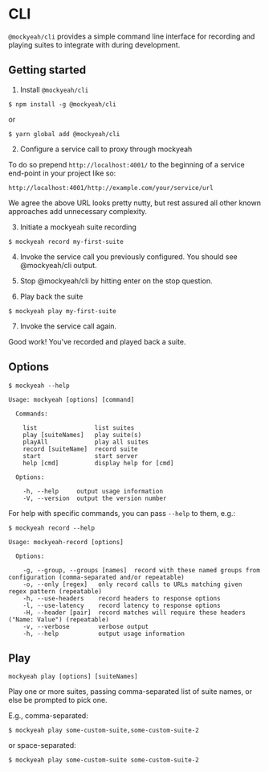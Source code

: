 # CLI

`@mockyeah/cli` provides a simple command line interface for recording and playing suites to integrate with during development.

## Getting started

1. Install `@mockyeah/cli`

```shell
$ npm install -g @mockyeah/cli
```

or

```
$ yarn global add @mockyeah/cli
```

2. Configure a service call to proxy through mockyeah

To do so prepend `http://localhost:4001/` to the beginning of a service end-point in your project like so:

```
http://localhost:4001/http://example.com/your/service/url
```

We agree the above URL looks pretty nutty, but rest assured all other known approaches add unnecessary complexity.

3. Initiate a mockyeah suite recording

```shell
$ mockyeah record my-first-suite
```

4. Invoke the service call you previously configured. You should see @mockyeah/cli output.

5. Stop @mockyeah/cli by hitting enter on the stop question.

6. Play back the suite

```shell
$ mockyeah play my-first-suite
```

7. Invoke the service call again.

Good work! You've recorded and played back a suite.

## Options

```console
$ mockyeah --help

Usage: mockyeah [options] [command]

  Commands:

    list                list suites
    play [suiteNames]   play suite(s)
    playAll             play all suites
    record [suiteName]  record suite
    start               start server
    help [cmd]          display help for [cmd]

  Options:

    -h, --help     output usage information
    -V, --version  output the version number
```

For help with specific commands, you can pass `--help` to them, e.g.:

```console
$ mockyeah record --help

Usage: mockyeah-record [options]

  Options:

    -g, --group, --groups [names]  record with these named groups from configuration (comma-separated and/or repeatable)
    -o, --only [regex]   only record calls to URLs matching given regex pattern (repeatable)
    -h, --use-headers    record headers to response options
    -l, --use-latency    record latency to response options
    -H, --header [pair]  record matches will require these headers ("Name: Value") (repeatable)
    -v, --verbose        verbose output
    -h, --help           output usage information
```

## Play

`mockyeah play [options] [suiteNames]`

Play one or more suites, passing comma-separated list of suite names, or else be prompted to pick one.

E.g., comma-separated:

```console
$ mockyeah play some-custom-suite,some-custom-suite-2
```

or space-separated:

```console
$ mockyeah play some-custom-suite some-custom-suite-2
```
